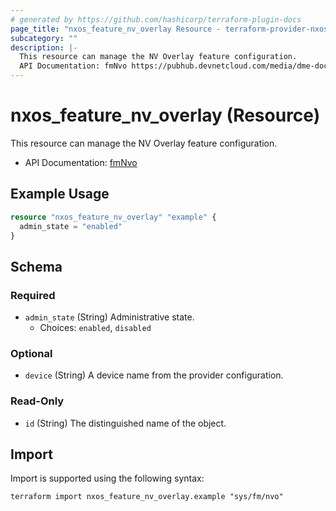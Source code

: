 ```yaml
---
# generated by https://github.com/hashicorp/terraform-plugin-docs
page_title: "nxos_feature_nv_overlay Resource - terraform-provider-nxos"
subcategory: ""
description: |-
  This resource can manage the NV Overlay feature configuration.
  API Documentation: fmNvo https://pubhub.devnetcloud.com/media/dme-docs-10-2-2/docs/Feature%20Management/fm:Nvo/
---
```


# nxos_feature_nv_overlay (Resource)

This resource can manage the NV Overlay feature configuration.

- API Documentation: [fmNvo](https://pubhub.devnetcloud.com/media/dme-docs-10-2-2/docs/Feature%20Management/fm:Nvo/)

## Example Usage

```terraform
resource "nxos_feature_nv_overlay" "example" {
  admin_state = "enabled"
}
```

<!-- schema generated by tfplugindocs -->
## Schema

### Required

- `admin_state` (String) Administrative state.
  - Choices: `enabled`, `disabled`

### Optional

- `device` (String) A device name from the provider configuration.

### Read-Only

- `id` (String) The distinguished name of the object.

## Import

Import is supported using the following syntax:

```shell
terraform import nxos_feature_nv_overlay.example "sys/fm/nvo"
```
